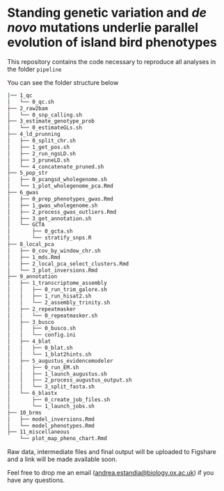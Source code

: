 # **Standing genetic variation and** ***de novo*** **mutations underlie parallel evolution of island bird phenotypes**

This repository contains the code necessary to reproduce all analyses in the folder `pipeline`

You can see the folder structure below

```bash
|── 1_qc
│   └── 0_qc.sh
├── 2_raw2bam
│   └── 0_snp_calling.sh
├── 3_estimate_genotype_prob
│   └── 0_estimateGLs.sh
├── 4_ld_prunning
│   ├── 0_split_chr.sh
│   ├── 1_get_pos.sh
│   ├── 2_run_ngsLD.sh
│   ├── 3_pruneLD.sh
│   └── 4_concatenate_pruned.sh
├── 5_pop_str
│   ├── 0_pcangsd_wholegenome.sh
│   └── 1_plot_wholegenome_pca.Rmd
├── 6_gwas
│   ├── 0_prep_phenotypes_gwas.Rmd
│   ├── 1_gwas_wholegenome.sh
│   ├── 2_process_gwas_outliers.Rmd
│   ├── 3_get_annotation.sh
│   └── GCTA
│       ├── 0_gcta.sh
│       └── stratify_snps.R
├── 8_local_pca
│   ├── 0_cov_by_window_chr.sh
│   ├── 1_mds.Rmd
│   ├── 2_local_pca_select_clusters.Rmd
│   └── 3_plot_inversions.Rmd
├── 9_annotation
│   ├── 1_transcriptome_assembly
│   │   ├── 0_run_trim_galore.sh
│   │   ├── 1_run_hisat2.sh
│   │   └── 2_assembly_trinity.sh
│   ├── 2_repeatmasker
│   │   └── 0_repeatmasker.sh
│   ├── 3_busco
│   │   ├── 0_busco.sh
│   │   └── config.ini
│   ├── 4_blat
│   │   ├── 0_blat.sh
│   │   └── 1_blat2hints.sh
│   ├── 5_augustus_evidencemodeler
│   │   ├── 0_run_EM.sh
│   │   ├── 1_launch_augustus.sh
│   │   ├── 2_process_augustus_output.sh
│   │   └── 3_split_fasta.sh
│   └── 6_blastx
│       ├── 0_create_job_files.sh
│       └── 1_launch_jobs.sh
├── 10_brms
│   ├── model_inversions.Rmd
│   └── model_phenotypes.Rmd
├── 11_miscellaneous
    └── plot_map_pheno_chart.Rmd

```

Raw data, intermediate files and final output will be uploaded to Figshare and a link will be made available soon.

Feel free to drop me an email (andrea.estandia@biology.ox.ac.uk) if you have any questions.	
